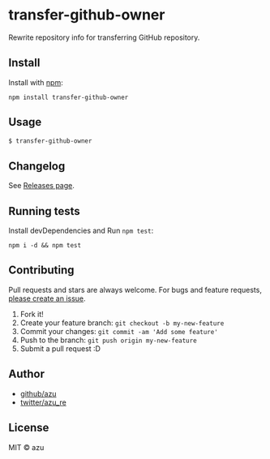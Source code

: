 # transfer-github-owner

Rewrite repository info for transferring GitHub repository.

## Install

Install with [npm](https://www.npmjs.com/):

    npm install transfer-github-owner

## Usage


```sh
$ transfer-github-owner
```

## Changelog

See [Releases page](https://github.com/azu/transfer-github-owner/releases).

## Running tests

Install devDependencies and Run `npm test`:

    npm i -d && npm test

## Contributing

Pull requests and stars are always welcome.
For bugs and feature requests, [please create an issue](https://github.com/azu/transfer-github-owner/issues).

1. Fork it!
2. Create your feature branch: `git checkout -b my-new-feature`
3. Commit your changes: `git commit -am 'Add some feature'`
4. Push to the branch: `git push origin my-new-feature`
5. Submit a pull request :D

## Author

- [github/azu](https://github.com/azu)
- [twitter/azu_re](https://twitter.com/azu_re)

## License

MIT © azu
